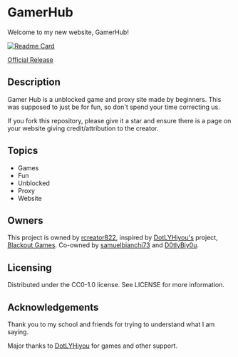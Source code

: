 # GamerHub
Welcome to my new website, GamerHub!

[![Readme Card](https://github-readme-stats.vercel.app/api/pin/?username=rcreator822&repo=GamerHub&theme=dark)](https://github.com/rcreator822/GamerHub)

[Official Release](https://ghgames.netlify.app)

## Description

Gamer Hub is a unblocked game and proxy site made by beginners. This was supposed to just be for fun, so don't spend your time correcting us.

If you fork this repository, please give it a star and ensure there is a page on your website giving credit/attribution to the creator.

## Topics

- Games
- Fun
- Unblocked
- Proxy
- Website

## Owners
This project is owned by [rcreator822](https://github.com/rcreator822), inspired by [DotLYHiyou's](https://github.com/DotLYHiyou) project, [Blackout Games](https://github.com/DotLYHiyou/BlackoutGames). Co-owned by [samuelbianchi73](https://github.com/samuelbianchi73) and [D0tlyBiy0u](https://github.com/D0tlyBiy0u).

## Licensing
Distributed under the CC0-1.0 license. See LICENSE for more information.

## Acknowledgements

Thank you to my school and friends for trying to understand what I am saying.

Major thanks to [DotLYHiyou](https://github.com/DotLYHiyou) for games and other support.
